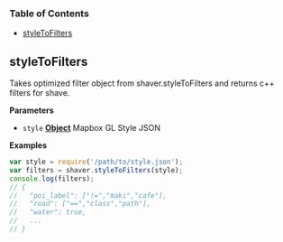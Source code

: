 <!-- Generated by documentation.js. Update this documentation by updating the source code. -->

### Table of Contents

-   [styleToFilters](#styletofilters)

## styleToFilters

Takes optimized filter object from shaver.styleToFilters and returns c++ filters for shave.

**Parameters**

-   `style` **[Object](https://developer.mozilla.org/docs/Web/JavaScript/Reference/Global_Objects/Object)**  Mapbox GL Style JSON

**Examples**

```javascript
var style = require('/path/to/style.json');
var filters = shaver.styleToFilters(style);
console.log(filters);
// {
//   "poi_label": ["!=","maki","cafe"],
//   "road": ["==","class","path"],
//   "water": true,
//   ...
// }
```
